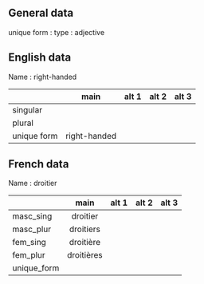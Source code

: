 ## General data

unique form :
type : adjective

## English data

Name : right-handed

|             |     main     | alt 1 | alt 2 | alt 3 |
| :---------- | :----------: | :---: | :---: | ----- |
| singular    |              |       |       |       |
| plural      |              |       |       |       |
| unique form | right-handed |       |       |       |

## French data

Name : droitier

|             |    main    | alt 1 | alt 2 | alt 3 |
| :---------- | :--------: | :---: | :---: | :---: |
| masc_sing   |  droitier  |       |       |       |
| masc_plur   | droitiers  |       |       |       |
| fem_sing    | droitière  |       |       |       |
| fem_plur    | droitières |       |       |       |
| unique_form |            |       |       |       |


